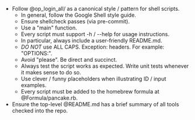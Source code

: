 - Follow @op_login_all/ as a canonical style / pattern for shell scripts.
    - In general, follow the Google Shell style guide.
    - Ensure shellcheck passes (via pre-commit).
    - Use a "main" function.
    - Every script must support -h / --help for usage instructions.
    - In particular, always include a user-friendly README.md.
    - *DO NOT* use ALL CAPS. Exception: headers. For example: "OPTIONS:".
    - Avoid "please". Be direct and succinct.
    - Always test the script works as expected. Write unit tests whenever it
      makes sense to do so.
    - Use clever / funny placeholders when illustrating ID / input examples.
    - Every script must be added to the homebrew formula at @Formula/pancake.rb.
- Ensure the top-level @README.md has a brief summary of all tools checked into
  the repo.
